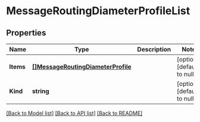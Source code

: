 # MessageRoutingDiameterProfileList

## Properties
Name | Type | Description | Notes
------------ | ------------- | ------------- | -------------
**Items** | [**[]MessageRoutingDiameterProfile**](messageRouting_diameter_profile.md) |  | [optional] [default to null]
**Kind** | **string** |  | [optional] [default to null]

[[Back to Model list]](../README.md#documentation-for-models) [[Back to API list]](../README.md#documentation-for-api-endpoints) [[Back to README]](../README.md)


